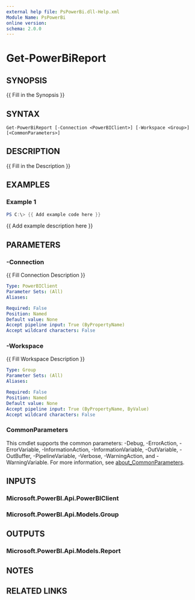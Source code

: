 ```yaml
---
external help file: PsPowerBi.dll-Help.xml
Module Name: PsPowerBi
online version:
schema: 2.0.0
---
```


# Get-PowerBiReport

## SYNOPSIS
{{ Fill in the Synopsis }}

## SYNTAX

```
Get-PowerBiReport [-Connection <PowerBIClient>] [-Workspace <Group>] [<CommonParameters>]
```

## DESCRIPTION
{{ Fill in the Description }}

## EXAMPLES

### Example 1
```powershell
PS C:\> {{ Add example code here }}
```

{{ Add example description here }}

## PARAMETERS

### -Connection
{{ Fill Connection Description }}

```yaml
Type: PowerBIClient
Parameter Sets: (All)
Aliases:

Required: False
Position: Named
Default value: None
Accept pipeline input: True (ByPropertyName)
Accept wildcard characters: False
```

### -Workspace
{{ Fill Workspace Description }}

```yaml
Type: Group
Parameter Sets: (All)
Aliases:

Required: False
Position: Named
Default value: None
Accept pipeline input: True (ByPropertyName, ByValue)
Accept wildcard characters: False
```

### CommonParameters
This cmdlet supports the common parameters: -Debug, -ErrorAction, -ErrorVariable, -InformationAction, -InformationVariable, -OutVariable, -OutBuffer, -PipelineVariable, -Verbose, -WarningAction, and -WarningVariable. For more information, see [about_CommonParameters](http://go.microsoft.com/fwlink/?LinkID=113216).

## INPUTS

### Microsoft.PowerBI.Api.PowerBIClient

### Microsoft.PowerBI.Api.Models.Group

## OUTPUTS

### Microsoft.PowerBI.Api.Models.Report

## NOTES

## RELATED LINKS
